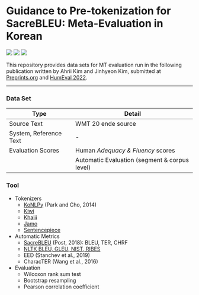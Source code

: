 # Guidance to Pre-tokenization for SacreBLEU: Meta-Evaluation in Korean
<img src="https://img.shields.io/badge/Python-3766AB?style=flat-square&logo=Python&logoColor=white"/></a>
<img src="https://img.shields.io/badge/Kakao-FFCD00?style=flat-square&logo=Kakao&logoColor=black"/></a>
<img src="https://img.shields.io/apm/l/vim-mode"/></a>

This repository provides data sets for MT evaluation run in the following publication written by Ahrii Kim and Jinhyeon Kim, submitted at [Preprints.org](https://www.preprints.org/manuscript/202201.0018/v1) and [HumEval 2022]().

---
### Data Set
|Type|Detail|
|---|---|
|Source Text|WMT 20 ende source|
|System, Reference Text|-|
|Evaluation Scores|Human *Adequacy & Fluency* scores|
||Automatic Evaluation (segment & corpus level)|

### Tool
- Tokenizers
  - [KoNLPy](https://konlpy.org/ko/latest/) (Park and Cho, 2014)
  - [Kiwi](https://github.com/bab2min/Kiwi)
  - [Khaiii](https://github.com/kakao/khaiii)
  - [Jamo](https://pypi.org/project/jamo/)
  - [Sentencepiece](https://github.com/google/sentencepiece)
- Automatic Metrics
  - [SacreBLEU](https://github.com/mjpost/sacrebleu) (Post, 2018): BLEU, TER, CHRF 
  - [NLTK BLEU, GLEU, NIST, RIBES]()
  - EED (Stanchev et al., 2019)
  - CharacTER (Wang et al., 2016)
- Evaluation
  - Wilcoxon rank sum test
  - Bootstrap resampling
  - Pearson correlation coefficient
